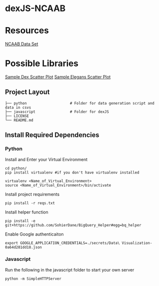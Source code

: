 # dexJS-NCAAB


# Resources 
[NCAAB Data Set](https://www.kaggle.com/ncaa/ncaa-basketball)

# Possible Libraries
[Sample Dex Scatter Plot](https://bl.ocks.org/PatMartin/e0e3a3302f96ce7073eb0dd1df8a4512)
[Sample Elegans Scatter Plot](https://elegans.readthedocs.io/en/latest/supporting_charts.html#scatter)



## Project Layout
    ├── python                    # Folder for data generation script and data in csvs
    ├── javascript                # Folder for dexJS 
    ├── LICENSE              
    └── README.md

## Install Required Dependencies

### Python 
Install and Enter your Virtual Environment
```
cd python/
pip install virtualenv #if you don't have virtualenv installed 

virtualenv <Name_of_Virtual_Environment>
source <Name_of_Virtual_Environment>/bin/activate
```

Install project requirements
```
pip install -r reqs.txt
```

Install helper function
```
pip install -e git+https://github.com/SohierDane/BigQuery_Helper#egg=bq_helper

```

Enable Google authenticaiton
```
export GOOGLE_APPLICATION_CREDENTIALS=./secrets/Data\ Visualization-0a64d281dd18.json
```

### Javascript 
Run the following in the javascript folder to start your own server
```
python -m SimpleHTTPServer
```